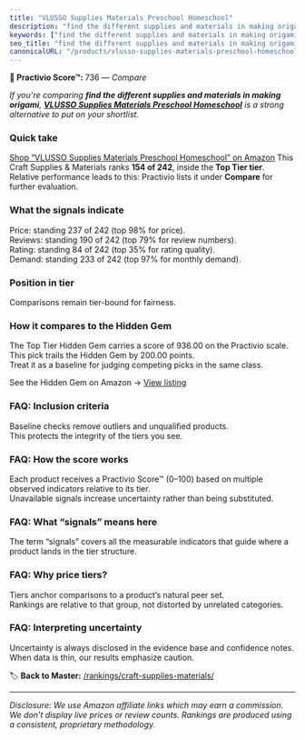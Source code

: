 ```yaml
---
title: "VLUSSO Supplies Materials Preschool Homeschool"
description: "find the different supplies and materials in making origami: Data-driven ranking using the Practivio Score™. Positioned by quality, value, demand, findability,…"
keywords: ["find the different supplies and materials in making origami"]
seo_title: "find the different supplies and materials in making origami — Compare (2025)"
canonicalURL: "/products/vlusso-supplies-materials-preschool-homeschool-B0CW32XMLC/"
---
```


**🛒 Practivio Score™:** 736 — _Compare_


*If you're comparing **find the different supplies and materials in making origami**, **[VLUSSO Supplies Materials Preschool Homeschool](https://www.amazon.com/dp/B0CW32XMLC?tag=practivio-20)** is a strong alternative to put on your shortlist.*
### Quick take
[Shop “VLUSSO Supplies Materials Preschool Homeschool” on Amazon](https://www.amazon.com/dp/B0CW32XMLC?tag=practivio-20)
This Craft Supplies & Materials ranks **154 of 242**, inside the **Top Tier tier**.  
Relative performance leads to this: Practivio lists it under **Compare** for further evaluation.

### What the signals indicate
Price: standing 237 of 242 (top 98% for price).  
Reviews: standing 190 of 242 (top 79% for review numbers).  
Rating: standing 84 of 242 (top 35% for rating quality).  
Demand: standing 233 of 242 (top 97% for monthly demand).

### Position in tier
Comparisons remain tier-bound for fairness.

### How it compares to the Hidden Gem
The Top Tier Hidden Gem carries a score of 936.00 on the Practivio scale.  
This pick trails the Hidden Gem by 200.00 points.  
Treat it as a baseline for judging competing picks in the same class.  

See the Hidden Gem on Amazon → [View listing](https://www.amazon.com/dp/B079KL4C91?tag=practivio-20)

### FAQ: Inclusion criteria
Baseline checks remove outliers and unqualified products.  
This protects the integrity of the tiers you see.

### FAQ: How the score works
Each product receives a Practivio Score™ (0–100) based on multiple observed indicators relative to its tier.  
Unavailable signals increase uncertainty rather than being substituted.

### FAQ: What “signals” means here
The term “signals” covers all the measurable indicators that guide where a product lands in the tier structure.

### FAQ: Why price tiers?
Tiers anchor comparisons to a product’s natural peer set.  
Rankings are relative to that group, not distorted by unrelated categories.

### FAQ: Interpreting uncertainty
Uncertainty is always disclosed in the evidence base and confidence notes.  
When data is thin, our results emphasize caution.

<!-- Missing template for Compare/CompareWithinPriceClass -->


🏷️ **Back to Master:** [/rankings/craft-supplies-materials/](/rankings/craft-supplies-materials/)

---
_Disclosure: We use Amazon affiliate links which may earn a commission. We don’t display live prices or review counts. Rankings are produced using a consistent, proprietary methodology._
